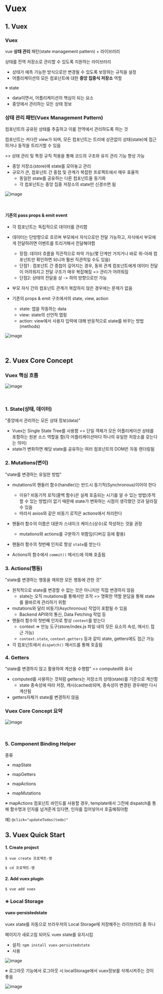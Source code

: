 # Vuex

## 1. Vuex

### Vuex

vue **상태 관리** 패턴(state management pattern) + 라이브러리

상태를 전역 저장소로 관리할 수 있도록 지원하는 라이브러리

- 상태가 예측 가능한 방식으로만 변경될 수 있도록 보장하는 규칙을 설정
- 어플리케이션의 모든 컴포넌트에 대한 **중앙 집중식 저장소** 역할



※ state

- data이면서, 어플리케이션의 핵심이 되는 요소
- 중앙에서 관리하는 모든 상태 정보



### 상태 관리 패턴(Vuex Management Pattern)

컴포넌트의 공유된 상태를 추출하고 이를 전역에서 관리하도록 하는 것

컴포넌트는 커다란 view가 되며, 모든 컴포넌트는 트리에 상관없이 상태(state)에 접근하거나 동작을 트리거할 수 있음

=> 상태 관리 및 특정 규칙 적용을 통해 코드의 구조와 유지 관리 기능 향상 가능



- 중앙 저장소(store)에 state를 모아놓고 관리
- 규모가 큰, 컴포넌트 간 중첩 및 관계가 복잡한 프로젝트에서 매우 효율적
  - 동일한 state를 공유하는 다른 컴포넌트들 동기화
  - 각 컴포넌트는 중앙 집중 저장소의 state만 신경쓰면 됨



![image](https://user-images.githubusercontent.com/93081720/167895656-3a56beea-9c88-41c1-90a2-53ce6f8b922e.png)

<br>

#### 기존의 pass props & emit event

- 각 컴포넌트는 독립적으로 데이터를 관리함

- 데이터는 단방향으로 흐르며 부모에서 자식으로만 전달 가능하고, 자식에서 부모에게 전달하려면 이벤트를 트리거해서 전달해야함
  - 장점: 데이터 흐름을 직관적으로 파악 가능(몇 단계만 거치거나 바로 위-아래 컴포넌트만 확인하면 되니까 훨씬 직관적일 수도 있음)
  - 단점1 : 컴포넌트 간 중첩이 깊어지는 경우, 동위 관계 컴포넌트에게 데이터 전달이 어려워지고 전달 구조가 매우 복잡해짐 => 관리가 어려워짐
  - 단점2: 상태의 전달을 상 -> 하의 방향으로만 가능

- 부모 자식 간의 컴포넌트 관계가 복잡하지 않은 경우에는 문제가 없음
- 기존의 props & emit 구조에서의 state, view, action
  - state: 앱을 작동하는 data
  - view: state의 선언적 맵핑
  - action: view에서 사용자 입력에 대해 반응적으로 state를 바꾸는 방법(methods)

![image](https://user-images.githubusercontent.com/93081720/168056989-e85736ed-1b43-460e-b5c9-facd305c6a44.png)

<br>

## 2. Vuex Core Concept

### Vuex 핵심 흐름

![image](https://user-images.githubusercontent.com/93081720/168054409-754f6b11-5c71-4c46-b8b7-794902b54701.png)

<br>

### 1. State(상태, 데이터)

"중앙에서 관리하는 모든 상태 정보(data)"

- Vuex는 Single State Tree를 사용함 => 단일 객체가 모든 어플리케이션 상태를 포함하는 원본 소스 역할을 함(각 어플리케이션마다 하나의 유일한 저장소를 갖는다는 의미)
- state가 변화하면 해당 state를 공유하는 여러 컴포넌트의 DOM은 자동 렌더링됨



### 2. Mutations(변이)

"state를 변경하는 유일한 방법"

- mutations의 핸들러 함수(handler)는 반드시 동기적(Synchronous)이어야 한다
  - 이유? 비동기적 로직(콜백 함수)은 실제 호출되는 시기를 알 수 있는 방법(추적할 수 있는 방법)이 없기 때문에 state가 변화하는 시점이 생각했던 것과 달라질 수 있음
  - 따라서 axios와 같은 비동기 로직은 actions에서 처리한다
- 핸들러 함수의 이름은 대문자 스네이크 케이스(상수)로 작성하는 것을 권장
  - mutations와 actions를 구분하기 위함임(디버깅 등에 활용)

- 핸들러 함수의 첫번째 인자로 항상 `state`를 받는다
- Actions의 함수에서 `commit()` 메서드에 의해 호출됨



### 3. Actions(행동)

"state를 변경하는 행동을 제외한 모든 행동에 관한 것"

- 원칙적으로 state를 변경할 수 없는 것은 아니지만 직접 변경하지 않음
  - state는 오직 mutations를 통해서만 조작 => 명확한 역할 분담을 통해 state를 올바르게 관리하기 위함
- mutations와 달리 비동기(Asychronous) 작업이 포함될 수 있음
  - Backend API와의 통신, Data Fetching 작업 등
- 핸들러 함수의 첫번째 인자로 항상 `context`를 받는다
  - context => 만능 도구(store/index.js 파일 내의 모든 요소의 속성, 메서드 접근 가능)
  - `context.state`, `context.getters` 등과 같이 state, getters에도 접근 가능
- 각 컴포넌트에서 `dispatch()` 메서드를 통해 호출됨



### 4. Getters

"state를 변경하지 않고 활용하여 계산을 수행함" => computed와 유사

- computed를 사용하는 것처럼 getters는 저장소의 상태(state)를 기준으로 계산함
  - state 종속성에 따라 저장, 캐시(cached)되며, 종속성이 변경된 경우에만 다시 계산됨
- getters자체가 state를 변경하지 않음



### Vuex Core Concept 요약

![image](https://user-images.githubusercontent.com/93081720/167834134-9340b080-7009-45b5-aa86-8b2e972c6049.png)

<br>

### 5. Component Binding Helper

종류

- mapState

- mapGetters
- mapActions
- mapMutations



※ mapActions 컴포넌트 바인드를 사용할 경우, template에서 그전에 dispatch를 통해 함수명과 인자를 넘겨준게 있다면, 인자를 집어넣어서 호출해줘야함

예) `@click="updateTodos(todo)"`



## 3. Vuex Quick Start

#### 1. Create project

`$ vue create 프로젝트-명`

`$ cd 프로젝트-명`



#### 2. Add vuex plugin

`$ vue add vuex`



### ※ Local Storage

#### vuex-persistedstate

vuex state를 자동으로 브라우저의 Local Storage에 저장해주는 라이브러리 중 하나

페이지가 새로고침 되어도 vuex state를 유지시킴

- 설치: `npm install vuex-persistedstate`
- 사용

![image](https://user-images.githubusercontent.com/93081720/168064476-d5f71397-f3e8-452a-9ffb-207b6a73c565.png)



※ 로그아웃 기능에서 로그아웃 시 localStorage에서 vuex정보를 삭제시켜주는 것이 좋음

![image](https://user-images.githubusercontent.com/93081720/170069407-a3368558-8a65-44dd-88a8-c34c73388287.png)
